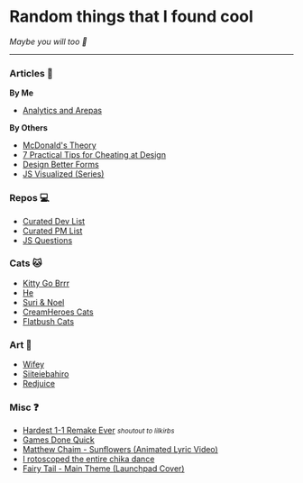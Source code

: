 # Random things that I found cool

_Maybe you will too 🎉_

---

### Articles 📰

**By Me**

- [Analytics and Arepas](https://fulcrum.lever.co/analytics-and-arepas-1373852ab14f)

**By Others**
- [McDonald's Theory](https://medium.com/@jonbell/mcdonalds-theory-9216e1c9da7d)
- [7 Practical Tips for Cheating at Design](https://medium.com/refactoring-ui/7-practical-tips-for-cheating-at-design-40c736799886)
- [Design Better Forms](https://medium.com/nextux/design-better-forms-96fadca0f49c)
- [JS Visualized (Series)](https://dev.to/lydiahallie/javascript-visualized-event-loop-3dif)

### Repos 💻

- [Curated Dev List](https://github.com/sindresorhus/awesome)
- [Curated PM List](https://github.com/ProductHired/open-product-management)
- [JS Questions](https://github.com/lydiahallie/javascript-questions)

### Cats 🐱

- [Kitty Go Brrr](http://kitty-go-brrr.surge.sh/)
- [He](https://www.youtube.com/watch?v=X8avbciUP3c)
- [Suri & Noel](https://www.youtube.com/user/JungwooPark79)
- [CreamHeroes Cats](https://www.youtube.com/channel/UCmLiSrat4HW2k07ahKEJo4w)
- [Flatbush Cats](https://www.youtube.com/user/ButterTeam)

### Art 🎨

- [Wifey](https://sohyun.kim)
- [Siiteiebahiro](http://www.pixiv.net/member.php?id=1709153)
- [Redjuice](https://www.artstation.com/redjuice)

### Misc ❓

- [Hardest 1-1 Remake Ever](https://www.youtube.com/watch?v=LcsGZqiwB1k) <small>_shoutout to lilkirbs_</small>
- [Games Done Quick](https://www.youtube.com/user/gamesdonequick)
- [Matthew Chaim - Sunflowers (Animated Lyric Video)](https://www.youtube.com/watch?v=5e-Awb0DhUk)
- [I rotoscoped the entire chika dance](https://www.youtube.com/watch?v=gVtuD_6xSrM)
- [Fairy Tail - Main Theme (Launchpad Cover)](https://www.youtube.com/watch?v=zsOrvNYEgA8)
